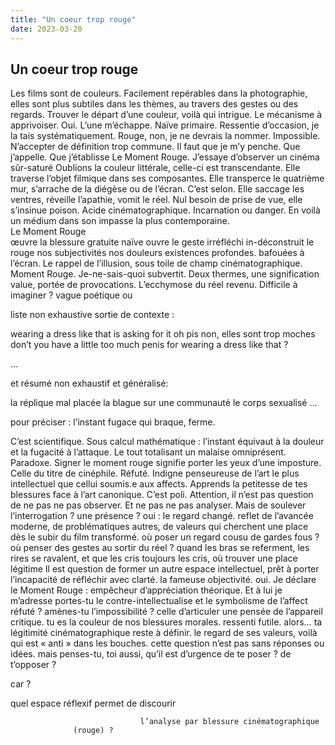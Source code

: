 ```yaml
---
title: "Un coeur trop rouge"
date: 2023-03-20
---
```


## Un coeur trop rouge

Les films sont de couleurs. Facilement repérables dans la photographie, elles sont plus subtiles dans les thèmes, au travers des gestes ou des regards. Trouver le départ d’une couleur, voilà qui intrigue. Le mécanisme à apprivoiser. Oui. L’une m’échappe. Naïve primaire. Ressentie d’occasion, je la tais systématiquement. Rouge, non, je ne devrais la nommer. Impossible. N’accepter de définition trop commune. Il faut que je m’y penche. Que j’appelle. Que j’établisse
Le Moment Rouge. 
J’essaye d’observer 
un cinéma sûr-saturé
Oublions la couleur littérale, celle-ci est transcendante. Elle traverse l’objet filmique dans ses composantes. Elle transperce le quatrième mur, s’arrache de la diégèse ou de l’écran. C’est selon. Elle saccage les ventres, réveille l’apathie, vomit le réel. Nul besoin de prise de vue, elle s’insinue poison. Acide cinématographique. Incarnation ou danger. En voilà un médium dans son impasse la plus contemporaine.	
	Le Moment Rouge			
              œuvre 
							la blessure
gratuite
naïve
ouvre
le geste
irréfléchi
in-déconstruit
		le rouge 	 nos subjectivités 			 nos douleurs 	    existences profondes. bafouées à l’écran. 
Le rappel de l’illusion, sous toile de champ cinématographique. 
Moment Rouge. Je-ne-sais-quoi subvertit. Deux thermes, une signification value, portée de provocations. L’ecchymose du réel revenu. 
Difficile à imaginer ? vague poétique ou 

liste non exhaustive sortie de contexte :

wearing a dress like that is asking for it 
oh pis non, elles sont trop moches
don’t you have a little too much penis for wearing a dress like that ?
       
…

et 
 résumé non exhaustif et généralisé:

la réplique mal placée
la blague sur une communauté
le corps sexualisé
…

pour préciser :		l’instant fugace qui braque, ferme.


C’est scientifique. Sous calcul mathématique : l’instant équivaut à la douleur et la fugacité à l’attaque. Le tout totalisant un malaise omniprésent. 
Paradoxe. 
Signer le moment rouge signifie porter les yeux d’une imposture. Celle du titre de cinéphile. Réfuté. Indigne penseureuse de l’art le plus intellectuel que cellui soumis.e aux affects. Apprends la petitesse de tes blessures face à l’art canonique. C’est poli. Attention, il n’est pas question de ne pas ne pas observer. Et ne pas ne pas analyser. Mais de soulever l’interrogation ? une présence ? oui : le regard changé. reflet de l’avancée moderne, de problématiques autres, de valeurs qui cherchent
une place
dès le subir du film transformé. où poser un regard cousu de gardes fous ? où penser des gestes au sortir du réel ? quand les bras se referment, les rires se ravalent, et que les cris toujours les cris, où trouver 
une place 
légitime
Il est question de former un autre espace intellectuel, prêt à porter l’incapacité de réfléchir avec clarté. la fameuse objectivité. oui. Je déclare le Moment Rouge : empêcheur d’appréciation théorique.  Et à lui je m’adresse
portes-tu le contre-intellectualise et le symbolisme de l’affect réfuté ? amènes-tu l’impossibilité ? celle d’articuler une pensée de l’appareil critique. tu es la couleur de nos blessures morales. ressenti futile. alors… ta légitimité cinématographique reste à définir. le regard de ses valeurs, voilà qui est « anti » dans les bouches. cette question n’est pas sans réponses ou idées. mais penses-tu, toi aussi, qu’il est d’urgence de te poser ? de t’opposer ?

car ?
 
quel espace réflexif permet de discourir

                                 l’analyse par blessure cinématographique
		          (rouge) ?







